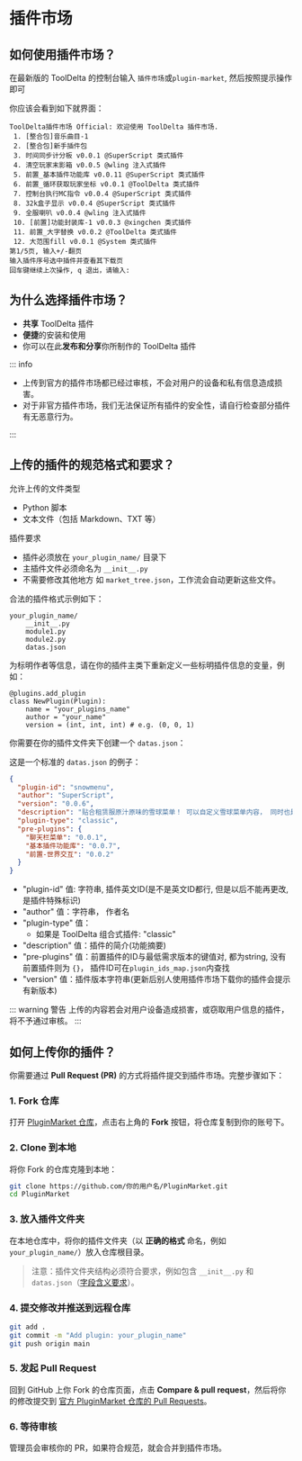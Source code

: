 # 插件市场 

## 如何使用插件市场？

在最新版的 ToolDelta 的控制台输入 `插件市场`或`plugin-market`, 然后按照提示操作即可

你应该会看到如下就界面：
```
ToolDelta插件市场 Official: 欢迎使用 ToolDelta 插件市场.
 1. [整合包]音乐曲目-1
 2. [整合包]新手插件包
 3. 时间同步计分板 v0.0.1 @SuperScript 类式插件
 4. 清空玩家末影箱 v0.0.5 @wling 注入式插件
 5. 前置_基本插件功能库 v0.0.11 @SuperScript 类式插件
 6. 前置_循环获取玩家坐标 v0.0.1 @ToolDelta 类式插件
 7. 控制台执行MC指令 v0.0.4 @SuperScript 类式插件
 8. 32k盒子显示 v0.0.4 @SuperScript 类式插件
 9. 全服喇叭 v0.0.4 @wling 注入式插件
 10. [前置]功能封装库-1 v0.0.3 @xingchen 类式插件
 11. 前置_大字替换 v0.0.2 @ToolDelta 类式插件
 12. 大范围fill v0.0.1 @System 类式插件
第1/5页, 输入+/-翻页
输入插件序号选中插件并查看其下载页
回车键继续上次操作, q 退出，请输入: 
```

## 为什么选择插件市场？

- **共享** ToolDelta 插件
- **便捷**的安装和使用
- 你可以在此**发布和分享**你所制作的 ToolDelta 插件

::: info

- 上传到官方的插件市场都已经过审核，不会对用户的设备和私有信息造成损害。
- 对于非官方插件市场，我们无法保证所有插件的安全性，请自行检查部分插件有无恶意行为。

:::

## 上传的插件的规范格式和要求？

允许上传的文件类型
- Python 脚本  
- 文本文件（包括 Markdown、TXT 等）

插件要求
- 插件必须放在 `your_plugin_name/` 目录下  
- 主插件文件必须命名为 `__init__.py`  
- 不需要修改其他地方 如 `market_tree.json`，工作流会自动更新这些文件。

合法的插件格式示例如下：

```
your_plugin_name/
    __init__.py
    module1.py
    module2.py
    datas.json
```

为标明作者等信息，请在你的插件主类下重新定义一些标明插件信息的变量，例如：

```
@plugins.add_plugin
class NewPlugin(Plugin):
    name = "your_plugins_name"
    author = "your_name"
    version = (int, int, int) # e.g. (0, 0, 1)
```

你需要在你的插件文件夹下创建一个 `datas.json`：  

这是一个标准的 `datas.json` 的例子：  

```json
{
  "plugin-id": "snowmenu",
  "author": "SuperScript",
  "version": "0.0.6",
  "description": "贴合租赁服原汁原味的雪球菜单！ 可以自定义雪球菜单内容， 同时也是一个API插件.\n§f使用前请先传送到指令区后输入命令§b.snowmenu-init§f初始化雪球菜单命令方块！\n在配置文件内向雪球菜单添加内容。\n0.0.4: 源码内内置API文档",
  "plugin-type": "classic",
  "pre-plugins": {
    "聊天栏菜单": "0.0.1",
    "基本插件功能库": "0.0.7",
    "前置-世界交互": "0.0.2"
  }
}
```
- "plugin-id" 值: 字符串, 插件英文ID(是不是英文ID都行, 但是以后不能再更改, 是插件特殊标识)
- "author" 值：字符串， 作者名
- "plugin-type" 值：
    - 如果是 ToolDelta 组合式插件: "classic"
- "description" 值：插件的简介(功能摘要)
- "pre-plugins" 值：前置插件的ID与最低需求版本的键值对, 都为string, 没有前置插件则为 `{}`， 插件ID可在`plugin_ids_map.json`内查找
- "version" 值：插件版本字符串(更新后别人使用插件市场下载你的插件会提示有新版本)
  
::: warning 警告
上传的内容若会对用户设备造成损害，或窃取用户信息的插件，将不予通过审核。
:::

## 如何上传你的插件？

你需要通过 **Pull Request (PR)** 的方式将插件提交到插件市场。完整步骤如下：

### 1. Fork 仓库
打开 [PluginMarket 仓库](https://github.com/ToolDelta-Basic/PluginMarket)，点击右上角的 **Fork** 按钮，将仓库复制到你的账号下。

### 2. Clone 到本地
将你 Fork 的仓库克隆到本地：
```bash
git clone https://github.com/你的用户名/PluginMarket.git
cd PluginMarket
```
### 3. 放入插件文件夹
在本地仓库中，将你的插件文件夹（以 **正确的格式** 命名，例如 `your_plugin_name/`）放入仓库根目录。

> 注意：插件文件夹结构必须符合要求，例如包含 `__init__.py` 和 `datas.json`（[字段含义要求](#上传的插件的规范格式和要求)）。

### 4. 提交修改并推送到远程仓库
```bash
git add .
git commit -m "Add plugin: your_plugin_name"
git push origin main
```

### 5. 发起 Pull Request
回到 GitHub 上你 Fork 的仓库页面，点击 **Compare & pull request**，然后将你的修改提交到 [官方 PluginMarket 仓库的 Pull Requests](https://github.com/ToolDelta-Basic/PluginMarket/pulls)。

### 6. 等待审核
管理员会审核你的 PR，如果符合规范，就会合并到插件市场。